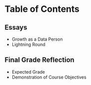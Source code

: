 # Table of Contents
## Essays
+ Growth as a Data Person
+ Lightning Round
## Final Grade Reflection
+ Expected Grade
+ Demonstration of Course Objectives
